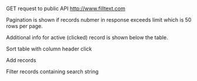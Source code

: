 GET request to public API http://www.filltext.com

Pagination is shown if records nubmer in response exceeds limit which is 50 rows per page.

Additional info for active (clicked) record is shown below the table.

Sort table with column header click

Add records

Filter records containing search string

